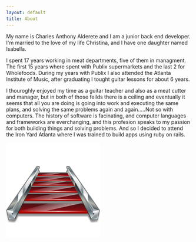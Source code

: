 ```yaml
---
layout: default
title: About
---
```

My name is Charles Anthony Alderete and I am a junior back end developer. I'm married to the love of my life Christina, and I have one daughter named Isabella.

I spent 17 years working in meat departments, five of them in managment. The first 15 years where spent with Publix supermarkets and the last 2 for Wholefoods. During my years with Publix I also attended the Atlanta Institute of Music, after graduating I tought guitar lessons for about 6 years.

I thouroghly enjoyed my time as a guitar teacher and also as a meat cutter and manager, but in both of those feilds there is a ceiling and eventually it seems that all you are doing is going into work and executing the same plans, and solving the same problems again and again.....Not so with computers. The history of software is facinating, and computer languages and frameworks are everchanging, and this profesion speaks to my passion for both building things and solving problems. And so I decided to attend the Iron Yard Atlanta where I was trained to build apps using ruby on rails.

<img src="/images/rails.png" class="right" />

